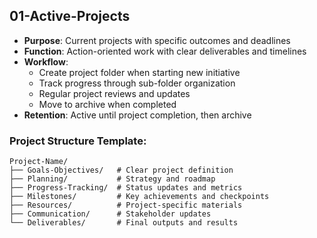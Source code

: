 
## **01-Active-Projects**
- **Purpose**: Current projects with specific outcomes and deadlines
- **Function**: Action-oriented work with clear deliverables and timelines
- **Workflow**:
  - Create project folder when starting new initiative
  - Track progress through sub-folder organization
  - Regular project reviews and updates
  - Move to archive when completed
- **Retention**: Active until project completion, then archive

### Project Structure Template:
```
Project-Name/
├── Goals-Objectives/   # Clear project definition
├── Planning/           # Strategy and roadmap
├── Progress-Tracking/  # Status updates and metrics
├── Milestones/         # Key achievements and checkpoints
├── Resources/          # Project-specific materials
├── Communication/      # Stakeholder updates
└── Deliverables/       # Final outputs and results
```
